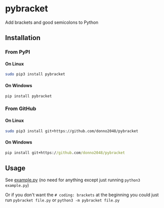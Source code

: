 # pybracket

Add brackets and good semicolons to Python

## Installation

### From PyPI

#### On Linux

```sh
sudo pip3 install pybracket
```

#### On Windows

```bat
pip install pybracket
```

### From GitHub

#### On Linux

```sh
sudo pip3 install git+https://github.com/donno2048/pybracket
```

#### On Windows

```bat
pip install git+https://github.com/donno2048/pybracket
```

## Usage

See [example.py](./example.py) (no need for anything except just running `python3 example.py`)

Or if you don't want the `# coding: brackets` at the beginning you could just run `pybracket file.py` or `python3 -m pybracket file.py`
